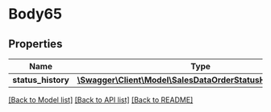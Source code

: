 # Body65

## Properties
Name | Type | Description | Notes
------------ | ------------- | ------------- | -------------
**status_history** | [**\Swagger\Client\Model\SalesDataOrderStatusHistoryInterface**](SalesDataOrderStatusHistoryInterface.md) |  | 

[[Back to Model list]](../README.md#documentation-for-models) [[Back to API list]](../README.md#documentation-for-api-endpoints) [[Back to README]](../README.md)


